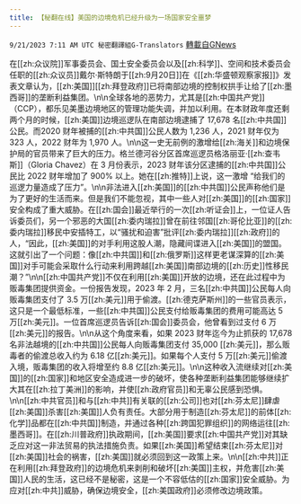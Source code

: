 ```yaml
---
title: 【秘翻在线】美国的边境危机已经升级为一场国家安全噩梦
---
```

`9/21/2023 7:11 AM UTC 秘密翻譯組G-Translators` [轉載自GNews](https://gnews.org/articles/1720060)

在[[zh:众议院]]军事委员会、国土安全委员会以及[[zh:科学]]、空间和技术委员会任职的[[zh:众议员]]戴尔·斯特朗于[[zh:9月20日]]在《[[zh:华盛顿观察家报]]》发表文章认为，[[zh:美国]][[zh:拜登政府]]已将南部边境的控制权拱手让给了[[zh:墨西哥]]的垄断利益集团。\n\n全球各地的恶势力，尤其是[[zh:中国共产党]]（CCP），都乐见美墨边境地区的管理功能失调，并加以利用。在本财政年度还剩两个月的时候，[[zh:美国]]边境巡逻队在南部边境逮捕了 17,678 名[[zh:中共国]]公民。而2020 财年被捕的[[zh:中共国]]公民人数为 1,236 人，2021 财年仅为 323 人，2022 财年为 1,970 人。\n\n这一史无前例的激增给[[zh:海关]]和边境保护局的官员带来了巨大的压力。格兰德河谷分区首席巡逻员格洛丽亚·[[zh:查韦斯]]（Gloria Chavez）在 3 月份表示，2023 财年该分区逮捕的[[zh:中共国]]公民比 2022 财年增加了 900% 以上。她在[[zh:推特]]上说，这一激增 “给我们的巡逻力量造成了压力”。\n\n非法进入[[zh:美国]]的[[zh:中共国]]公民声称他们是为了更好的生活而来。但是我们不能忽视，其中一些人对[[zh:美国]]的[[zh:国家]]安全构成了重大威胁。在[[zh:国会]]最近举行的一次[[zh:听证会]]上，一位证人告诉委员们，另一个邪恶的大国[[zh:委内瑞拉]]曾在前往邻国[[zh:哥伦比亚]]的[[zh:委内瑞拉]]移民中安插特工，以“骚扰和迫害”批评[[zh:委内瑞拉]][[zh:政府]]的人，“因此，[[zh:美国]]的对手利用这股人潮，隐藏间谍进入[[zh:美国]]的盟国。这就引出了一个问题：像[[zh:中共国]]和[[zh:俄罗斯]]这样更老谋深算的[[zh:美国]]对手可能会采取什么行动来利用跨越[[zh:美国]]南部边境的[[zh:历史]]性移民潮？”\n\n[[zh:中国共产党]]不仅在利用[[zh:美国]]开放的边境，还在此过程中为贩毒集团提供资金。一份报告发现，2023 年 2 月，三名[[zh:中共国]]公民每人向贩毒集团支付了 3.5 万[[zh:美元]]用于偷渡。[[zh:德克萨斯州]]的一些官员表示，这只是一个最低标准，一些[[zh:中共国]]公民支付给贩毒集团的费用可能高达 5 万[[zh:美元]]。一位首席巡逻员告诉[[zh:国会]]委员会，他曾看到过支付 6 万[[zh:美元]]的报告。\n\n从这个角度来看，如果 2023 财年迄今为止抓获的 17,678 名非法越境的[[zh:中共国]]公民每人向贩毒集团支付 35,000 [[zh:美元]]，那么贩毒者的偷渡总收入约为 6.18 亿[[zh:美元]]。如果每个人支付 5 万[[zh:美元]]偷渡入境，贩毒集团的收入将增至约 8.8 亿[[zh:美元]]。\n\n这种收入流继续对[[zh:美国]]的[[zh:国家]]和地区安全造成进一步的破坏，使各种垄断利益集团能够继续扩大其在[[zh:拉丁美洲]]的影响，并使[[zh:政府官员]]和无辜公民感到恐惧。\n\n[[zh:中共官员]]和与[[zh:中共]]有关联的[[zh:公司]]也对[[zh:芬太尼]]肆虐[[zh:美国]]杀害[[zh:美国]]人负有责任。大部分用于制造[[zh:芬太尼]]的前体[[zh:化学]]品都在[[zh:中共国]]制造，并通过各种[[zh:跨国犯罪组织]]的网络运往[[zh:墨西哥]]。在[[zh:川普政府]]执政期间，[[zh:美国]]要求[[zh:中国共产党]]对其缺乏应对这一非法贸易的执法措施负责。如果[[zh:美国]]希望结束[[zh:芬太尼]]对[[zh:美国]]社会的祸害，[[zh:美国]]就必须回到这一政策上来。\n\n[[zh:中共]]正在利用[[zh:拜登政府]]的边境危机来剥削和破坏[[zh:美国]]主权，并危害[[zh:美国]]人民的生活，这已经不是秘密，这是一个不容低估的[[zh:国家]]安全威胁。为应对[[zh:中共]]威胁，确保边境安全，[[zh:美国政府]]必须修改边境政策。
